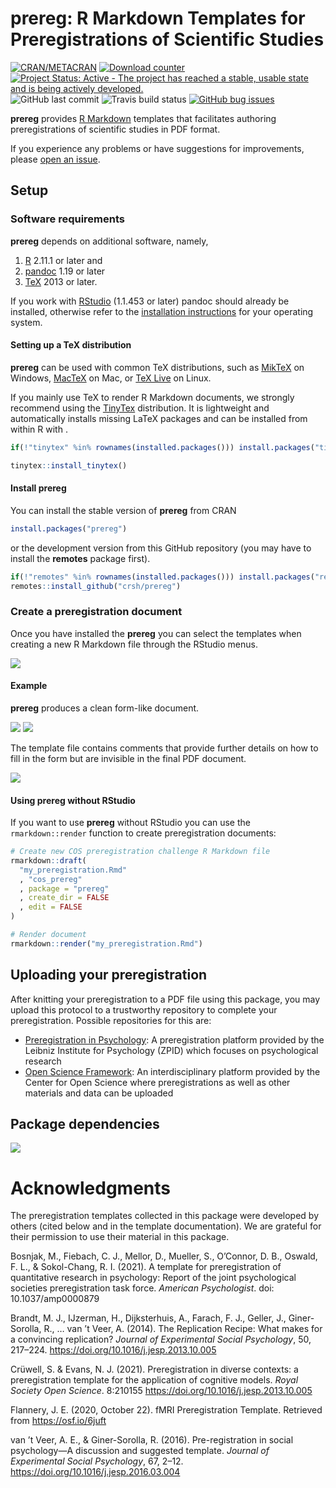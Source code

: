 prereg: R Markdown Templates for Preregistrations of Scientific Studies
================

[![CRAN/METACRAN](https://img.shields.io/cran/v/prereg?label=CRAN&logo=r)](https://cran.r-project.org/package=prereg)
[![Download
counter](https://cranlogs.r-pkg.org/badges/prereg)](https://cran.r-project.org/package=prereg)
[![Project Status: Active - The project has reached a stable, usable
state and is being actively
developed.](https://www.repostatus.org/badges/latest/active.svg)](https://www.repostatus.org)
![GitHub last
commit](https://img.shields.io/github/last-commit/crsh/prereg/master?label=Last%20commit&logo=github&logoColor=%23FFF)
![Travis build
status](https://img.shields.io/travis/crsh/prereg?label=Build&logo=travis-ci&logoColor=%23FFF)
[![GitHub bug
issues](https://img.shields.io/github/issues/crsh/prereg/bug?label=Bugs&logo=github&logoColor=%23FFF)](https://github.com/crsh/prereg/issues?q=is%3Aopen+is%3Aissue+label%3Abug)

**prereg** provides [R Markdown](https://rmarkdown.rstudio.com/)
templates that facilitates authoring preregistrations of scientific
studies in PDF format.

If you experience any problems or have suggestions for improvements,
please [open an issue](https://github.com/crsh/prereg/issues).

## Setup

### Software requirements

**prereg** depends on additional software, namely,

1.  [R](https://www.R-project.org/) 2.11.1 or later and
2.  [pandoc](https://pandoc.org/) 1.19 or later
3.  [TeX](https://en.wikipedia.org/wiki/TeX) 2013 or later.

If you work with [RStudio](https://www.rstudio.com/) (1.1.453 or later)
pandoc should already be installed, otherwise refer to the [installation
instructions](https://pandoc.org/installing.html) for your operating
system.

#### Setting up a TeX distribution

**prereg** can be used with common TeX distributions, such as
[MikTeX](http://miktex.org/) on Windows,
[MacTeX](https://tug.org/mactex/) on Mac, or [TeX
Live](http://www.tug.org/texlive/) on Linux.

If you mainly use TeX to render R Markdown documents, we strongly
recommend using the [TinyTex](https://yihui.org/tinytex/) distribution.
It is lightweight and automatically installs missing LaTeX packages and
can be installed from within R with .

``` r
if(!"tinytex" %in% rownames(installed.packages())) install.packages("tinytex")

tinytex::install_tinytex()
```

#### Install prereg

You can install the stable version of **prereg** from CRAN

``` r
install.packages("prereg")
```

or the development version from this GitHub repository (you may have to
install the **remotes** package first).

``` r
if(!"remotes" %in% rownames(installed.packages())) install.packages("remotes")
remotes::install_github("crsh/prereg")
```

### Create a preregistration document

Once you have installed the **prereg** you can select the templates when
creating a new R Markdown file through the RStudio menus.

![](tools/images/template_selection.png)

#### Example

**prereg** produces a clean form-like document.

![](tools/images/prereg_page1.png) ![](tools/images/prereg_page2.png)

The template file contains comments that provide further details on how
to fill in the form but are invisible in the final PDF document.

![](tools/images/prereg_rmd.png)

#### Using prereg without RStudio

If you want to use **prereg** without RStudio you can use the
`rmarkdown::render` function to create preregistration documents:

``` r
# Create new COS preregistration challenge R Markdown file
rmarkdown::draft(
  "my_preregistration.Rmd"
  , "cos_prereg"
  , package = "prereg"
  , create_dir = FALSE
  , edit = FALSE
)

# Render document
rmarkdown::render("my_preregistration.Rmd")
```

## Uploading your preregistration

After knitting your preregistration to a PDF file using this package,
you may upload this protocol to a trustworthy repository to complete
your preregistration. Possible repositories for this are:

-   [Preregistration in Psychology](https://prereg-psych.org/): A
    preregistration platform provided by the Leibniz Institute for
    Psychology (ZPID) which focuses on psychological research
-   [Open Science Framework](https://osf.io/prereg/): An
    interdisciplinary platform provided by the Center for Open Science
    where preregistrations as well as other materials and data can be
    uploaded

## Package dependencies

![](tools/images/pkg-deps-1.png)<!-- -->

# Acknowledgments

The preregistration templates collected in this package were developed
by others (cited below and in the template documentation). We are
grateful for their permission to use their material in this package.

Bosnjak, M., Fiebach, C. J., Mellor, D., Mueller, S., O’Connor, D. B.,
Oswald, F. L., & Sokol-Chang, R. I. (2021). A template for
preregistration of quantitative research in psychology: Report of the
joint psychological societies preregistration task force. *American
Psychologist*. doi: 10.1037/amp0000879

Brandt, M. J., IJzerman, H., Dijksterhuis, A., Farach, F. J., Geller,
J., Giner-Sorolla, R., … van ’t Veer, A. (2014). The Replication Recipe:
What makes for a convincing replication? *Journal of Experimental Social
Psychology*, 50, 217–224. <https://doi.org/10.1016/j.jesp.2013.10.005>

Crüwell, S. & Evans, N. J. (2021). Preregistration in diverse contexts:
a preregistration template for the application of cognitive models.
*Royal Society Open Science*. 8:210155
<https://doi.org/10.1016/j.jesp.2013.10.005>

Flannery, J. E. (2020, October 22). fMRI Preregistration Template.
Retrieved from <https://osf.io/6juft>

van ’t Veer, A. E., & Giner-Sorolla, R. (2016). Pre-registration in
social psychology—A discussion and suggested template. *Journal of
Experimental Social Psychology*, 67, 2–12.
<https://doi.org/10.1016/j.jesp.2016.03.004>
